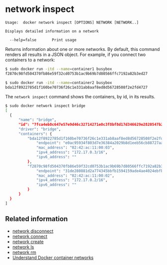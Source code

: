 <!--[metadata]>
+++
title = "network inspect"
description = "The network inspect command description and usage"
keywords = ["network, inspect, user-defined"]
[menu.main]
parent = "smn_cli"
+++
<![end-metadata]-->

# network inspect

    Usage:  docker network inspect [OPTIONS] NETWORK [NETWORK..]

    Displays detailed information on a network

      --help=false       Print usage

Returns information about one or more networks. By default, this command renders all results in a JSON object. For example, if you connect two containers to a network:

```bash
$ sudo docker run -itd --name=container1 busybox
f2870c98fd504370fb86e59f32cd0753b1ac9b69b7d80566ffc7192a82b3ed27

$ sudo docker run -itd --name=container2 busybox
bda12f8922785d1f160be70736f26c1e331ab8aaf8ed8d56728508f2e2fd4727
```

The `network inspect` command shows the containers, by id, in its results.

```bash
$ sudo docker network inspect bridge
[
  {
      "name": "bridge",
      "id": "7fca4eb8c647e57e9d46c32714271e0c3f8bf8d17d346629e2820547b2d90039",
      "driver": "bridge",
      "containers": {
          "bda12f8922785d1f160be70736f26c1e331ab8aaf8ed8d56728508f2e2fd4727": {
              "endpoint": "e0ac95934f803d7e36384a2029b8d1eeb56cb88727aa2e8b7edfeebaa6dfd758",
              "mac_address": "02:42:ac:11:00:03",
              "ipv4_address": "172.17.0.3/16",
              "ipv6_address": ""
          },
          "f2870c98fd504370fb86e59f32cd0753b1ac9b69b7d80566ffc7192a82b3ed27": {
              "endpoint": "31de280881d2a774345bbfb1594159ade4ae4024ebfb1320cb74a30225f6a8ae",
              "mac_address": "02:42:ac:11:00:02",
              "ipv4_address": "172.17.0.2/16",
              "ipv6_address": ""
          }
      }
  }
]
```


## Related information

* [network disconnect ](network_disconnect.md)
* [network connect](network_connect.md)
* [network create](network_create.md)
* [network ls](network_ls.md)
* [network rm](network_rm.md)
* [Understand Docker container networks](../../userguide/networking/dockernetworks.md)
